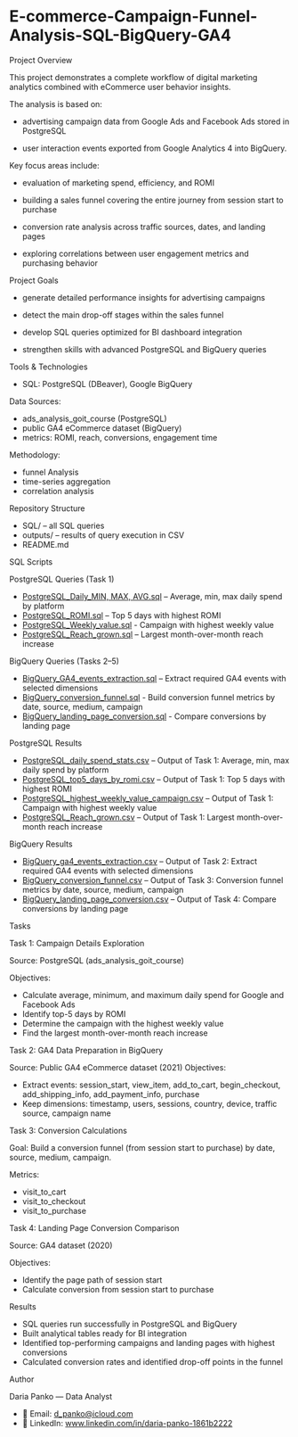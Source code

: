 # E-commerce-Campaign-Funnel-Analysis-SQL-BigQuery-GA4
Project Overview

This project demonstrates a complete workflow of digital marketing analytics combined with eCommerce user behavior insights.

The analysis is based on:

- advertising campaign data from Google Ads and Facebook Ads stored in PostgreSQL

- user interaction events exported from Google Analytics 4 into BigQuery.

Key focus areas include:


- evaluation of marketing spend, efficiency, and ROMI


- building a sales funnel covering the entire journey from session start to purchase


- conversion rate analysis across traffic sources, dates, and landing pages


- exploring correlations between user engagement metrics and purchasing behavior

  

Project Goals

- generate detailed performance insights for advertising campaigns
  
- detect the main drop-off stages within the sales funnel
- develop SQL queries optimized for BI dashboard integration
- strengthen skills with advanced PostgreSQL and BigQuery queries

Tools & Technologies

- SQL: PostgreSQL (DBeaver), Google BigQuery

Data Sources:

- ads_analysis_goit_course (PostgreSQL)
- public GA4 eCommerce dataset (BigQuery)
- metrics: ROMI, reach, conversions, engagement time

  
Methodology: 

- funnel Analysis
- time-series aggregation
- correlation analysis

Repository Structure

- SQL/ – all SQL queries
- outputs/ – results of query execution in CSV
- README.md

SQL Scripts

PostgreSQL Queries (Task 1)


- [PostgreSQL_Daily_MIN, MAX, AVG.sql](https://github.com/DariaPanko/E-commerce-Campaign-Funnel-Analysis-SQL-BigQuery-GA4-/blob/main/PostgreSQL_Daily_MIN%2C%20MAX%2C%20AVG.sql) – Average, min, max daily spend by platform
- [PostgreSQL_ROMI.sql](https://github.com/DariaPanko/E-commerce-Campaign-Funnel-Analysis-SQL-BigQuery-GA4-/blob/905af02cc9a077ff2bb6b0b664d8feb770ffb4ee/PostgreSQL_ROMI.sql) – Top 5 days with highest ROMI
- [PostgreSQL_Weekly_value.sql](https://github.com/DariaPanko/E-commerce-Campaign-Funnel-Analysis-SQL-BigQuery-GA4-/blob/ec8862c7bf498cf85d79479d4c4daf3828917ac2/PostgreSQL_Weekly_value.sql) - Campaign with highest weekly value
- [PostgreSQL_Reach_grown.sql](https://github.com/DariaPanko/E-commerce-Campaign-Funnel-Analysis-SQL-BigQuery-GA4-/blob/ec8862c7bf498cf85d79479d4c4daf3828917ac2/PostgreSQL_Reach_grown.sql) – Largest month-over-month reach increase

BigQuery Queries (Tasks 2–5)
- [BigQuery_GA4_events_extraction.sql](https://github.com/DariaPanko/E-commerce-Campaign-Funnel-Analysis-SQL-BigQuery-GA4-/blob/8b2b31f88b778c96612227d13847b25e5b7044b2/BigQuery_GA4_events_extraction.sql) – Extract required GA4 events with selected dimensions
- [BigQuery_conversion_funnel.sql](https://github.com/DariaPanko/E-commerce-Campaign-Funnel-Analysis-SQL-BigQuery-GA4-/blob/b6e6e88d84fb0604550d821d37f05b38005a977e/BigQuery_conversion_funnel.sql) - Build conversion funnel metrics by date, source, medium, campaign
- [BigQuery_landing_page_conversion.sql](https://github.com/DariaPanko/E-commerce-Campaign-Funnel-Analysis-SQL-BigQuery-GA4-/blob/71283f98b74cc77c482954f1f20c2e11f80218a1/BigQuery_landing_page_conversion.sql) - Compare conversions by landing page

PostgreSQL Results

- [PostgreSQL_daily_spend_stats.csv](https://github.com/DariaPanko/E-commerce-Campaign-Funnel-Analysis-SQL-BigQuery-GA4-/blob/89afcac532c8735a988dca562750f9984c86be6e/PostgreSQL_Daily_MIN%2C%20MAX%2C%20AVG.csv) – Output of Task 1: Average, min, max daily spend by platform
- [PostgreSQL_top5_days_by_romi.csv](https://github.com/DariaPanko/E-commerce-Campaign-Funnel-Analysis-SQL-BigQuery-GA4-/blob/a4d399a1ca09dc64254cd29d806bc52b2ba17a15/PostgreSQL_ROMIcsv.csv) – Output of Task 1: Top 5 days with highest ROMI
- [PostgreSQL_highest_weekly_value_campaign.csv](https://github.com/DariaPanko/E-commerce-Campaign-Funnel-Analysis-SQL-BigQuery-GA4-/blob/334da0c22a83c12310773a5dc92cd42e01a63751/PostgreSQL_highest_weekly_value_campaign.csv) – Output of Task 1: Campaign with highest weekly value
- [PostgreSQL_Reach_grown.csv](https://github.com/DariaPanko/E-commerce-Campaign-Funnel-Analysis-SQL-BigQuery-GA4-/blob/f0c58abdd31918465deb17b955f5eb640253d804/PostgreSQL_Reach_grown.csv) – Output of Task 1: Largest month-over-month reach increase

BigQuery Results

- [BigQuery_ga4_events_extraction.csv](https://github.com/DariaPanko/E-commerce-Campaign-Funnel-Analysis-SQL-BigQuery-GA4-/blob/4cfaeb9a41171eaa278b8d87b63ba3de7aea5f79/BigQuery_ga4_events_extraction.csv) – Output of Task 2: Extract required GA4 events with selected dimensions
- [BigQuery_conversion_funnel.csv](https://github.com/DariaPanko/E-commerce-Campaign-Funnel-Analysis-SQL-BigQuery-GA4-/blob/2856eb9eff30a58b98b0954cc39c037da075ba8e/BigQuery_conversion_funnel.csv) – Output of Task 3: Conversion funnel metrics by date, source, medium, campaign
- [BigQuery_landing_page_conversion.csv](https://github.com/DariaPanko/E-commerce-Campaign-Funnel-Analysis-SQL-BigQuery-GA4-/blob/5311cf8add93ae26d8e82e90a2c1a2291b6069a4/BigQuery_landing_page_conversion.csv) – Output of Task 4: Compare conversions by landing page

Tasks

Task 1: Campaign Details Exploration

Source: PostgreSQL (ads_analysis_goit_course)

Objectives:
- Calculate average, minimum, and maximum daily spend for Google and Facebook Ads
- Identify top-5 days by ROMI
- Determine the campaign with the highest weekly value
- Find the largest month-over-month reach increase

Task 2: GA4 Data Preparation in BigQuery

Source: Public GA4 eCommerce dataset (2021)
Objectives:

- Extract events: session_start, view_item, add_to_cart, begin_checkout, add_shipping_info, add_payment_info, purchase
- Keep dimensions: timestamp, users, sessions, country, device, traffic source, campaign name

  
Task 3: Conversion Calculations

Goal: Build a conversion funnel (from session start to purchase) by date, source, medium, campaign.

Metrics:
- visit_to_cart
- visit_to_checkout
- visit_to_purchase

  
Task 4: Landing Page Conversion Comparison

Source: GA4 dataset (2020)

Objectives:
- Identify the page path of session start
- Calculate conversion from session start to purchase

Results
 
- SQL queries run successfully in PostgreSQL and BigQuery
- Built analytical tables ready for BI integration
- Identified top-performing campaigns and landing pages with highest conversions
- Calculated conversion rates and identified drop-off points in the funnel


Author

Daria Panko — Data Analyst
- 📧 Email: d_panko@icloud.com
- 🔗 LinkedIn: www.linkedin.com/in/daria-panko-1861b2222
